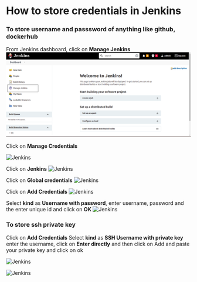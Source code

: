 # How to store credentials in Jenkins

### To store username and passsword of anything like github, dockerhub
From Jenkins dashboard, click on **Manage Jenkins** 
![Jenkins](/content/jenkins/tutorials/common/images/credentials/jenkins-manage-jenkins.png)

Click on **Manage Credentials**

![Jenkins](/content/jenkins/tutorials/common/images/global-tool-configurations/jenkins-manage-credentials.png)

Click on **Jenkins**
![Jenkins](/content/jenkins/tutorials/common/images/global-tool-configurations/jenkins-click-on-jenkins.png)

Click on **Global credentials**
![Jenkins](/content/jenkins/tutorials/common/images/global-tool-configurations/jenkins-click-on-global-credentials.png)

Click on **Add Credentials**
![Jenkins](/content/jenkins/tutorials/common/images/global-tool-configurations/jenkins-add-credentials.png)

Select **kind** as **Username with password**, enter username, password and the enter unique id and click on **OK**
![Jenkins](/content/jenkins/tutorials/common/images/global-tool-configurations/jenkins-username-credential.png)

### To store ssh private key
Click on **Add Credentials** Select **kind** as **SSH Username with private key** enter the username, click on **Enter directly** and then click on Add and paste your private key and click on ok

![Jenkins](/content/jenkins/tutorials/common/images/global-tool-configurations/jenkins-private-key-credential.png)

![Jenkins](/content/jenkins/tutorials/common/images/global-tool-configurations/jenkins-private-key-credential-2.png)

